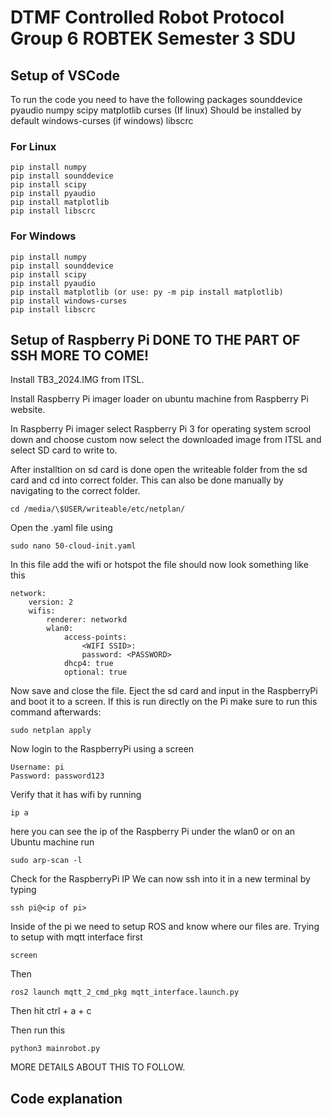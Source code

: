 # DTMF Controlled Robot Protocol Group 6 ROBTEK Semester 3 SDU

## Setup of VSCode

To run the code you need to have the following packages
sounddevice
pyaudio
numpy
scipy
matplotlib
curses (If linux) Should be installed by default
windows-curses (if windows)
libscrc

### For Linux

```
pip install numpy
pip install sounddevice
pip install scipy
pip install pyaudio
pip install matplotlib
pip install libscrc
```

### For Windows

```
pip install numpy
pip install sounddevice
pip install scipy
pip install pyaudio
pip install matplotlib (or use: py -m pip install matplotlib)
pip install windows-curses
pip install libscrc
```

## Setup of Raspberry Pi DONE TO THE PART OF SSH MORE TO COME!

Install TB3_2024.IMG from ITSL.

Install Raspberry Pi imager loader on ubuntu machine from Raspberry Pi website.

In Raspberry Pi imager select Raspberry Pi 3 for operating system scrool down and choose custom now select the downloaded image from ITSL and select SD card to write to.

After installtion on sd card is done open the writeable folder from the sd card and cd into correct folder. This can also be done manually by navigating to the correct folder.

```
cd /media/\$USER/writeable/etc/netplan/
```

Open the .yaml file using

```
sudo nano 50-cloud-init.yaml
```

In this file add the wifi or hotspot the file should now look something like this

```
network:
    version: 2
    wifis:
        renderer: networkd
        wlan0:
            access-points:
                <WIFI SSID>:
                password: <PASSWORD>
            dhcp4: true
            optional: true
```

Now save and close the file. Eject the sd card and input in the RaspberryPi and boot it to a screen.
If this is run directly on the Pi make sure to run this command afterwards:

```
sudo netplan apply
```

Now login to the RaspberryPi using a screen

```
Username: pi
Password: password123
```

Verify that it has wifi by running

```
ip a
```

here you can see the ip of the Raspberry Pi under the wlan0
or
on an Ubuntu machine run

```
sudo arp-scan -l
```

Check for the RaspberryPi IP
We can now ssh into it in a new terminal by typing

```
ssh pi@<ip of pi>
```

Inside of the pi we need to setup ROS and know where our files are.
Trying to setup with mqtt interface first

```
screen
```

Then

```
ros2 launch mqtt_2_cmd_pkg mqtt_interface.launch.py
```

Then hit ctrl + a + c

Then run this

```
python3 mainrobot.py
```

MORE DETAILS ABOUT THIS TO FOLLOW.

## Code explanation
